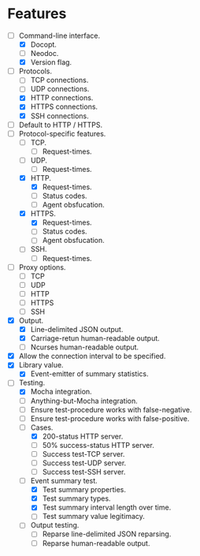 
# Features

- [ ] Command-line interface.
	- [x] Docopt.
	- [ ] Neodoc.
	- [x] Version flag.
- [ ] Protocols.
	- [ ] TCP connections.
	- [ ] UDP connections.
	- [x] HTTP connections.
	- [x] HTTPS connections.
	- [x] SSH connections.
- [ ] Default to HTTP / HTTPS.
- [ ] Protocol-specific features.
	- [ ] TCP.
		- [ ] Request-times.
	- [ ] UDP.
		- [ ] Request-times.
	- [x] HTTP.
		- [x] Request-times.
		- [ ] Status codes.
		- [ ] Agent obsfucation.
	- [x] HTTPS.
		- [x] Request-times.
		- [ ] Status codes.
		- [ ] Agent obsfucation.
	- [ ] SSH.
		- [ ] Request-times.
- [ ] Proxy options.
	- [ ] TCP 
	- [ ] UDP
	- [ ] HTTP
	- [ ] HTTPS
	- [ ] SSH 
- [x] Output.
	- [x] Line-delimited JSON output.
	- [x] Carriage-retun human-readable output.
	- [ ] Ncurses human-readable output.
- [x] Allow the connection interval to be specified.
- [x] Library value.
	- [x] Event-emitter of summary statistics.
- [ ] Testing.
	- [x] Mocha integration.
	- [ ] Anything-but-Mocha integration.
	- [ ] Ensure test-procedure works with false-negative.
	- [ ] Ensure test-procedure works with false-positive.
	- [ ] Cases.
		- [x] 200-status HTTP server.
		- [ ] 50% success-status HTTP server.
		- [ ] Success test-TCP server. 
		- [ ] Success test-UDP server.
		- [ ] Success test-SSH server.
	- [ ] Event summary test.
		- [x] Test summary properties.
		- [x] Test summary types.
		- [x] Test summary interval length over time.
		- [ ] Test summary value legitimacy.
	- [ ] Output testing.
		- [ ] Reparse line-delimited JSON reparsing.
		- [ ] Reparse human-readable output.
